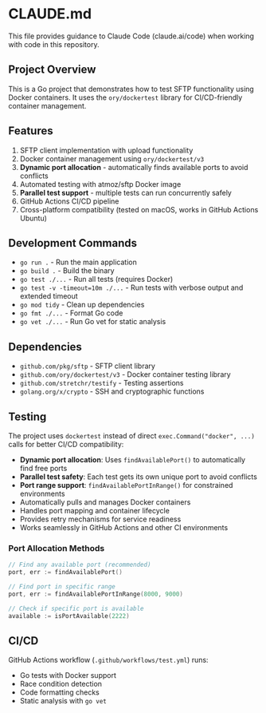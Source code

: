 # CLAUDE.md

This file provides guidance to Claude Code (claude.ai/code) when working with code in this repository.

## Project Overview

This is a Go project that demonstrates how to test SFTP functionality using Docker containers. It uses the `ory/dockertest` library for CI/CD-friendly container management.

## Features

1. SFTP client implementation with upload functionality
2. Docker container management using `ory/dockertest/v3`
3. **Dynamic port allocation** - automatically finds available ports to avoid conflicts
4. Automated testing with atmoz/sftp Docker image
5. **Parallel test support** - multiple tests can run concurrently safely
6. GitHub Actions CI/CD pipeline
7. Cross-platform compatibility (tested on macOS, works in GitHub Actions Ubuntu)

## Development Commands

- `go run .` - Run the main application
- `go build .` - Build the binary
- `go test ./...` - Run all tests (requires Docker)
- `go test -v -timeout=10m ./...` - Run tests with verbose output and extended timeout
- `go mod tidy` - Clean up dependencies
- `go fmt ./...` - Format Go code
- `go vet ./...` - Run Go vet for static analysis

## Dependencies

- `github.com/pkg/sftp` - SFTP client library
- `github.com/ory/dockertest/v3` - Docker container testing library
- `github.com/stretchr/testify` - Testing assertions
- `golang.org/x/crypto` - SSH and cryptographic functions

## Testing

The project uses `dockertest` instead of direct `exec.Command("docker", ...)` calls for better CI/CD compatibility:

- **Dynamic port allocation**: Uses `findAvailablePort()` to automatically find free ports
- **Parallel test safety**: Each test gets its own unique port to avoid conflicts
- **Port range support**: `findAvailablePortInRange()` for constrained environments
- Automatically pulls and manages Docker containers
- Handles port mapping and container lifecycle
- Provides retry mechanisms for service readiness
- Works seamlessly in GitHub Actions and other CI environments

### Port Allocation Methods

```go
// Find any available port (recommended)
port, err := findAvailablePort()

// Find port in specific range
port, err := findAvailablePortInRange(8000, 9000)

// Check if specific port is available
available := isPortAvailable(2222)
```

## CI/CD

GitHub Actions workflow (`.github/workflows/test.yml`) runs:
- Go tests with Docker support
- Race condition detection
- Code formatting checks
- Static analysis with `go vet`